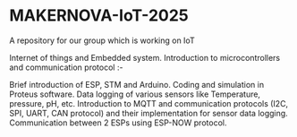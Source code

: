 # MAKERNOVA-IoT-2025
A repository for our group which is working on IoT

Internet of things and Embedded 
system. Introduction to 
microcontrollers 
and communication protocol :-

Brief introduction of ESP, STM and Arduino. Coding 
and simulation in Proteus software. Data logging of 
various sensors like Temperature, pressure, pH, etc. 
Introduction to MQTT and communication protocols 
(I2C, SPI, UART, CAN protocol) and their 
implementation for sensor data logging. 
Communication between 2 ESPs using ESP-NOW 
protocol. 
